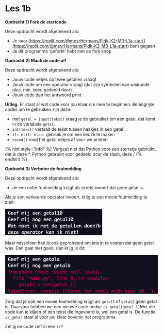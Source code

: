 # Les 1b

**Opdracht 1) Fork de startcode**&#x20;

Deze opdracht wordt afgetekend als:

* Je naar [https://replit.com/@mevrHermans/Pidk-K2-M3-L1a-start](https://replit.com/@mevrHermans/Pidk-K2-M3-L1a-start) bent gegaan
* Je dit programma 'geforkt' hebt met de fork knop

**Opdracht 2) Maak de code af!**

Deze opdracht wordt afgetekend als:

* Jouw code netjes op twee getallen vraagt
* Jouw code om een operator vraagt (dat zijn symbolen van wiskunde: plus, min, keer, gedeeld door)
* Jouw code dan het antwoord print

**Uitleg.** Er staat al wat code voor jou klaar om mee te beginnen. Belangrijke codes om te gebruiken zijn deze:

* met `getal = input(tekst)` vraag je de gebruiker om een getal, dat komt in de variabele `getal`.&#x20;
* `int(tekst)` vertaalt de tekst tussen haakjes in een getal
* `if: elif: else:` gebruik je om een keuze te maken
* `round()` rond het getal netjes af voor we printen

{% hint style="info" %}
Vergeet niet dat Python voor een sterretje gebruikt, dat is deze \*. Python gebruikt voor gedeeld door de slash, deze /
{% endhint %}

**Opdracht 3) Verbeter de foutmelding**

Deze opdracht wordt afgetekend als:

* Je een nette foutmelding krijgt als je iets invoert dat geen getal is.

Als je een verkeerde operator invoert, krijg je een mooie foutmelding te zien:

![](<../../.gitbook/assets/image (7).png>)

Maar misschien had je ook geprobeerd om iets in te voeren dat geen getal was. Dan gaat niet goed, dan krijg je dit:&#x20;

![](<../../.gitbook/assets/image (5).png>)

Zorg dat je ook een mooie foutmelding krijgt als `getal1` of `getal2` geen getal is. Daarvoor hebben we een nieuwe code nodig: `is_getal(getal_1)`Met die code kun je kijken of een tekst die ingevoerd is, wel een getal is. De functie `is_getal` staat al voor jou klaar bovenin het programma.

Zet jij de code zelf in een `if`?
